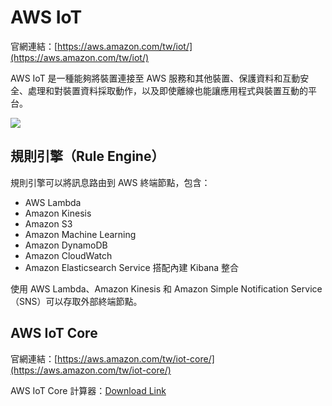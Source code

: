 # AWS IoT

官網連結：[https://aws.amazon.com/tw/iot/](https://aws.amazon.com/tw/iot/)

AWS IoT 是一種能夠將裝置連接至 AWS 服務和其他裝置、保護資料和互動安全、處理和對裝置資料採取動作，以及即使離線也能讓應用程式與裝置互動的平台。

![](https://m.media-amazon.com/images/G/01/DeveloperBlogs/AmazonDeveloperBlogs/legacy/AWS_IoT23._CB520207442_.png)

## 規則引擎（Rule Engine）

規則引擎可以將訊息路由到 AWS 終端節點，包含：

* AWS Lambda
* Amazon Kinesis
* Amazon S3
* Amazon Machine Learning
* Amazon DynamoDB
* Amazon CloudWatch
* Amazon Elasticsearch Service 搭配內建 Kibana 整合

使用 AWS Lambda、Amazon Kinesis 和 Amazon Simple Notification Service（SNS）可以存取外部終端節點。

## AWS IoT Core

官網連結：[https://aws.amazon.com/tw/iot-core/](https://aws.amazon.com/tw/iot-core/)

AWS IoT Core 計算器：[Download Link](https://d1.awsstatic.com/IoT/assets/AWS_IoT_Core_Pricing_Calculator.0097ce19f649b854b9480f6330573f2e805ca6b7.xlsx)

